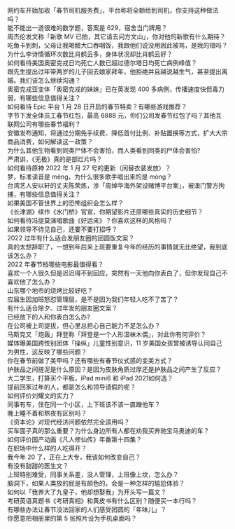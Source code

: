 网约车开始加收「春节司机服务费」，平台称将全额给到司机，你支持这种做法吗？  
能不能出一道很难的数学题，答案是 629，宿舍当门牌用？  
周杰伦发文称「新歌 MV 已拍，其它请去问方文山」，你对他的新歌有什么期待？  
吃鱼卡到刺，父母让我喝醋大口吞咽饭，我跟他们说没用因此被骂，是我的错吗？  
为什么李诗情循环次数比肖鹤云多，身体状况却比肖鹤云好？  
如何看待美国奥密克戎日均死亡人数已超过德尔塔日均死亡病例峰值？  
跟先生提出过年带两岁的儿子回去娘家拜年，他拒绝并且越说越生气，甚至提出离婚。我们该怎么继续沟通？  
奥密克戎亚变体「奥密克戎的妹妹」已在英发现 400 多病例，传播速度快但毒力弱，有哪些信息值得关注？  
如何看待 Epic 平台 1 月 28 日开启的春节特卖？有哪些游戏推荐？  
字节下发全体员工春节红包，最高 6888 元，你们公司发春节红包了吗？其他互联网公司有哪些春节福利？  
安徽发布通知，将通过分期免手续费、降低首付比例、补贴置换等方式，扩大大宗商品消费，如何解读这一政策？  
为什么其他生物看到同类尸体不会害怕，而人类看到同类的尸体会害怕?  
严肃讲，《无极》真的是部烂片吗？  
如何看待原神 2022 年 1 月 27 号的更新（闲替衣装发放）？  
梦，标准读音是 mèng，为什么很多歌手唱出来的是 mòng？  
台湾艺人安以轩的丈夫陈荣炼，涉「周焯华海外架设赌博平台案」，被澳门警方拘捕，有哪些信息值得关注？  
如果美国不管世界上的恐怖组织会怎么样？  
《长津湖》续作《水门桥》官宣，你期望影片还原哪些真实的历史细节？  
如何看待冯提莫演唱歌曲《好运来》？你喜欢这样的风格吗？  
如果领导不待见自己，还要不要打招呼？  
2022 过年有什么适合发朋友圈的团圆饭文案？  
真的太想辞职了，一想到年后来上班要重复今年的经历的事情就无比绝望，我到底该怎么办？  
2022 年春节档哪些电影最值得看？  
喜欢一个人很久但是迟迟得不到回应，突然有一天他向你表白了，但你发现自己不喜欢他了怎么办？  
山东哪个地市的烧烤比较好吃？  
应届生因加班怒怼管理层，是不是因为我们年轻人吃不了苦了？  
有什么适合除夕、过年发的朋友圈文案？  
已经放下的人和你表白怎么办?  
在公司被上司提拔，但心里总担心自己能力不足怎么办？  
马斯克又「炮轰」拜登称「拜登是一个人形湿袜木偶」，对此你有何评价？  
媒体曝美国跨性别团体「操纵」儿童性别意识，11 岁美国女孩曾被诱导认同自己为男性，这反映了哪些问题？  
你在春节前做了美甲吗？还有哪些有春节仪式感的变美方式？  
护肤品之间搓泥是什么原因？是因为皮肤角质过厚还是护肤品之间产生了反应？  
大二学生，打算买个平板，iPad mini6 和 iPad 2021如何选？  
提前回家过年的人，都是怎么和领导请假的呢？  
如何评价刘耀文的实力？  
同事有车，住在同一个小区，上下班该不该一直蹭他车？  
晚上睡不着和熬夜有区别吗？  
《资本论》对现代经济问题依然完全适用吗？  
买车面子真的那么重要？为什么身边所有人都在劝我买奔驰宝马奥迪的车？  
如何评价国产动画《凡人修仙传》年番第十四集？  
在职场中什么样的人吃得开？  
我今年 20 了，正在上大专，我该如何改变自己？  
有没有甜甜的医生文？  
上班特别难受，同事关系差，没人管理，上班像上坟，怎么办？  
脑洞下，如果人类放的屁是有颜色的，会是一种怎样的尴尬体验？  
如何以「我养大了九皇子，他却想娶我」为开头写一篇文？  
考研英语真题书《考研真相》和黄皮书有什么区别？随便买一本行吗？  
有哪些办法让春节没法回家的人们感受团圆的「年味儿」？  
你愿意把相册里的第 5 张照片设为手机桌面吗？  
